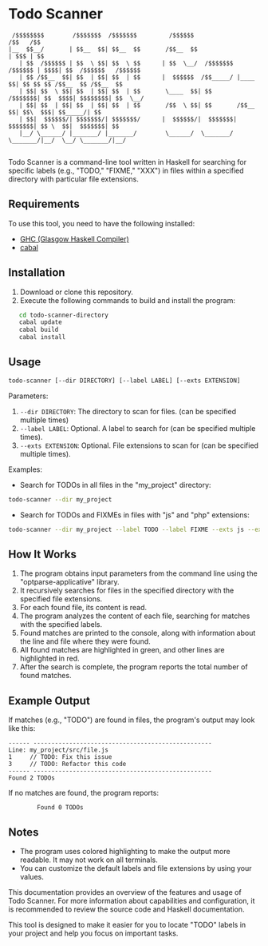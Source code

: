 # Todo Scanner

```
 /$$$$$$$$        /$$$$$$$  /$$$$$$$         /$$$$$$                      /$$   /$$                    
|__  $$__/       | $$__  $$| $$__  $$       /$$__  $$                    | $$$ | $$                    
   | $$  /$$$$$$ | $$  \ $$| $$  \ $$      | $$  \__/  /$$$$$$$  /$$$$$$ | $$$$| $$  /$$$$$$   /$$$$$$ 
   | $$ /$$__  $$| $$  | $$| $$  | $$      |  $$$$$$  /$$_____/ |____  $$| $$ $$ $$ /$$__  $$ /$$__  $$
   | $$| $$  \ $$| $$  | $$| $$  | $$       \____  $$| $$        /$$$$$$$| $$  $$$$| $$$$$$$$| $$  \__/
   | $$| $$  | $$| $$  | $$| $$  | $$       /$$  \ $$| $$       /$$__  $$| $$\  $$$| $$_____/| $$      
   | $$|  $$$$$$/| $$$$$$$/| $$$$$$$/      |  $$$$$$/|  $$$$$$$|  $$$$$$$| $$ \  $$|  $$$$$$$| $$      
   |__/ \______/ |_______/ |_______/        \______/  \_______/ \_______/|__/  \__/ \_______/|__/      
                                                                                                       
```

Todo Scanner is a command-line tool written in Haskell for searching for specific labels (e.g., "TODO," "FIXME," "XXX") in files within a specified directory with particular file extensions.

## Requirements

To use this tool, you need to have the following installed:

- [GHC (Glasgow Haskell Compiler)](https://www.haskell.org/ghc/)
- [cabal](https://www.haskell.org/cabal/)

## Installation

1. Download or clone this repository.
2. Execute the following commands to build and install the program:

```bash
   cd todo-scanner-directory
   cabal update
   cabal build
   cabal install
```

## Usage

```bash
todo-scanner [--dir DIRECTORY] [--label LABEL] [--exts EXTENSION]
```

Parameters:

1. `--dir DIRECTORY`: The directory to scan for files. (can be specified multiple times)
1. `--label LABEL`: Optional. A label to search for (can be specified multiple times).
1. `--exts EXTENSION`: Optional. File extensions to scan for (can be specified multiple times).

Examples:

* Search for TODOs in all files in the "my_project" directory:

```bash
todo-scanner --dir my_project
```

* Search for TODOs and FIXMEs in files with "js" and "php" extensions:

```bash
todo-scanner --dir my_project --label TODO --label FIXME --exts js --exts php
```

## How It Works

1. The program obtains input parameters from the command line using the "optparse-applicative" library.
1. It recursively searches for files in the specified directory with the specified file extensions.
1. For each found file, its content is read.
1. The program analyzes the content of each file, searching for matches with the specified labels.
1. Found matches are printed to the console, along with information about the line and file where they were found.
1. All found matches are highlighted in green, and other lines are highlighted in red.
1. After the search is complete, the program reports the total number of found matches.

## Example Output

If matches (e.g., "TODO") are found in files, the program's output may look like this:

```plaintext
------ --------------------------------------------------
Line: my_project/src/file.js
1     // TODO: Fix this issue
3     // TODO: Refactor this code
------ --------------------------------------------------
Found 2 TODOs

```

If no matches are found, the program reports:

```plaintext
        Found 0 TODOs
```

## Notes

* The program uses colored highlighting to make the output more readable. It may not work on all terminals.
* You can customize the default labels and file extensions by using your values.

This documentation provides an overview of the features and usage of Todo Scanner. For more information about capabilities and configuration, it is recommended to review the source code and Haskell documentation.

This tool is designed to make it easier for you to locate "TODO" labels in your project and help you focus on important tasks.